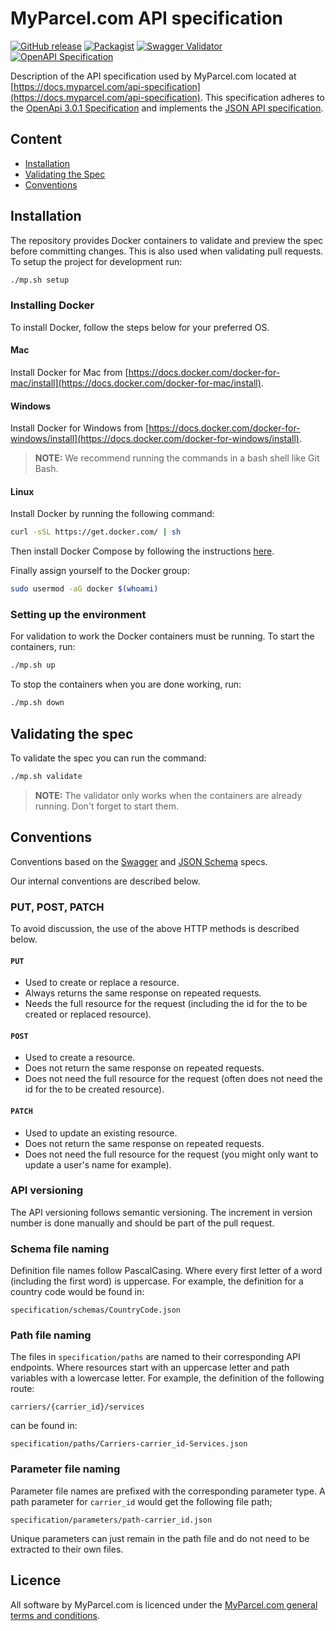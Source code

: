 # MyParcel.com API specification

[![GitHub release](https://img.shields.io/github/release/MyParcelCOM/api-specification/all.svg)](https://github.com/MyParcelCOM/api-specification)
[![Packagist](https://img.shields.io/packagist/v/MyParcelCOM/api-specification.svg)](https://packagist.org/packages/myparcelcom/api-specification)
[![Swagger Validator](https://img.shields.io/swagger/valid/2.0/https/docs.myparcel.com/api-specification/swagger.json.svg)](https://online.swagger.io/validator/debug?url=https://docs.myparcel.com/api-specification/swagger.json)
[![OpenAPI Specification](https://img.shields.io/badge/OAS-3.0.0-7CB749.svg)](https://swagger.io/specification)

Description of the API specification used by MyParcel.com located at [https://docs.myparcel.com/api-specification](https://docs.myparcel.com/api-specification).
This specification adheres to the [OpenApi 3.0.1 Specification](https://github.com/OAI/OpenAPI-Specification/blob/master/versions/3.0.1.md) and implements the [JSON API specification](http://jsonapi.org/).

## Content
- [Installation](#installation)
- [Validating the Spec](#validating-the-spec)
- [Conventions](#conventions)

## Installation
The repository provides Docker containers to validate and preview the spec before committing changes.
This is also used when validating pull requests. To setup the project for development run:
```bash
./mp.sh setup
```

### Installing Docker
To install Docker, follow the steps below for your preferred OS.

#### Mac
Install Docker for Mac from [https://docs.docker.com/docker-for-mac/install](https://docs.docker.com/docker-for-mac/install).

#### Windows
Install Docker for Windows from [https://docs.docker.com/docker-for-windows/install](https://docs.docker.com/docker-for-windows/install).
> **NOTE:** We recommend running the commands in a bash shell like Git Bash.

#### Linux
Install Docker by running the following command:

```bash
curl -sSL https://get.docker.com/ | sh
```

Then install Docker Compose by following the instructions [here](https://github.com/docker/compose/releases).

Finally assign yourself to the Docker group:

```bash
sudo usermod -aG docker $(whoami)
```

### Setting up the environment
For validation to work the Docker containers must be running. To start the containers, run:

```bash
./mp.sh up
```

To stop the containers when you are done working, run:

```bash
./mp.sh down
```

## Validating the spec
To validate the spec you can run the command:

```bash
./mp.sh validate
```

> **NOTE:** The validator only works when the containers are already running. Don't forget to start them.

## Conventions
Conventions based on the [Swagger](https://swagger.io/specification) and [JSON Schema](http://json-schema.org) specs.

Our internal conventions are described below.

### PUT, POST, PATCH
To avoid discussion, the use of the above HTTP methods is described below.

#### `PUT`
- Used to create or replace a resource.
- Always returns the same response on repeated requests.
- Needs the full resource for the request (including the id for the to be created or replaced resource).

#### `POST`
- Used to create a resource.
- Does not return the same response on repeated requests.
- Does not need the full resource for the request (often does not need the id for the to be created resource).

#### `PATCH`
- Used to update an existing resource.
- Does not return the same response on repeated requests.
- Does not need the full resource for the request (you might only want to update a user's name for example).

### API versioning
The API versioning follows semantic versioning. The increment in version number is done manually and should be part of the pull request.

### Schema file naming
Definition file names follow PascalCasing. Where every first letter of a word (including the first word) is uppercase. For example, the definition for a country code would be found in:

```
specification/schemas/CountryCode.json
```

### Path file naming
The files in `specification/paths` are named to their corresponding API endpoints. Where resources start with an uppercase letter and path variables with a lowercase letter. For example, the definition of the following route:
 
```
carriers/{carrier_id}/services
```

can be found in:

```
specification/paths/Carriers-carrier_id-Services.json
```

### Parameter file naming
Parameter file names are prefixed with the corresponding parameter type. A path parameter for `carrier_id` would get the following file path;

```
specification/parameters/path-carrier_id.json
```

Unique parameters can just remain in the path file and do not need to be extracted to their own files.

## Licence
All software by MyParcel.com is licenced under the [MyParcel.com general terms and conditions](https://www.myparcel.com/terms). 
